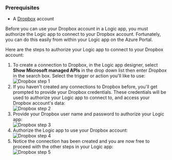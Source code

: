 ### <a name="prerequisites"></a>Prerequisites
* A [Dropbox](https://www.Dropbox.com/) account 

Before you can use your Dropbox account in a Logic app, you must authorize the Logic app to connect to your Dropbox account. Fortunately, you can do this easily from within your Logic app on the Azure Portal. 

Here are the steps to authorize your Logic app to connect to your Dropbox account:

1. To create a connection to Dropbox, in the Logic app designer, select **Show Microsoft managed APIs** in the drop down list then enter *Dropbox* in the search box. Select the trigger or action you'll like to use:  
   ![Dropbox step 1](https://docstestmedia1.blob.core.windows.net/azure-media/includes/media/connectors-create-api-dropbox/dropbox-1.png)
2. If you haven't created any connections to Dropbox before, you'll get prompted to provide your Dropbox credentials. These credentials will be used to authorize your Logic app to connect to, and access your Dropbox account's data:  
   ![Dropbox step 2](https://docstestmedia1.blob.core.windows.net/azure-media/includes/media/connectors-create-api-dropbox/dropbox-2.png)
3. Provide your Dropbox user name and password to authorize your Logic app:  
   ![Dropbox step 3](https://docstestmedia1.blob.core.windows.net/azure-media/includes/media/connectors-create-api-dropbox/dropbox-3.png)   
4. Authorize the Logic app to use your Dropbox account:  
   ![Dropbox step 4](https://docstestmedia1.blob.core.windows.net/azure-media/includes/media/connectors-create-api-dropbox/dropbox-4.png)
5. Notice the connection has been created and you are now free to proceed with the other steps in your Logic app:  
   ![Dropbox step 5](https://docstestmedia1.blob.core.windows.net/azure-media/includes/media/connectors-create-api-dropbox/dropbox-5.png)   






